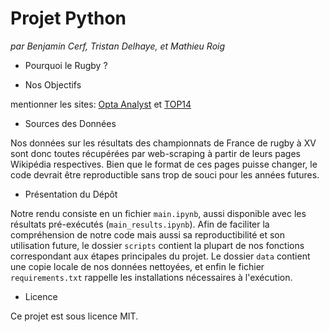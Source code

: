 # Projet Python

*par Benjamin Cerf, Tristan Delhaye, et Mathieu Roig*

+ Pourquoi le Rugby ?


+ Nos Objectifs

mentionner les sites:
[Opta Analyst](https://theanalyst.com/2024/01/club-rugby-stats-hub) et [TOP14](https://top14.lnr.fr/calendrier-et-resultats)


+ Sources des Données

Nos données sur les résultats des championnats de France de rugby à XV sont donc toutes récupérées par web-scraping à partir de leurs pages Wikipédia respectives. Bien que le format de ces pages puisse changer, le code devrait être reproductible sans trop de souci pour les années futures.


+ Présentation du Dépôt

Notre rendu consiste en un fichier ```main.ipynb```, aussi disponible avec les résultats pré-exécutés (```main_results.ipynb```). Afin de faciliter la compréhension de notre code mais aussi sa reproductibilité et son utilisation future, le dossier ```scripts``` contient la plupart de nos fonctions correspondant aux étapes principales du projet. Le dossier ```data``` contient une copie locale de nos données nettoyées, et enfin le fichier ```requirements.txt``` rappelle les installations nécessaires à l'exécution.


+ Licence

Ce projet est sous licence MIT.